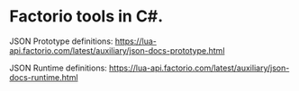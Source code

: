 # Factorio tools in C#.

JSON Prototype definitions: https://lua-api.factorio.com/latest/auxiliary/json-docs-prototype.html

JSON Runtime definitions: https://lua-api.factorio.com/latest/auxiliary/json-docs-runtime.html
